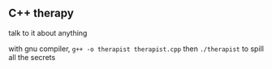 ## C++ therapy

talk to it about anything

with gnu compiler, `g++ -o therapist therapist.cpp` then `./therapist` to spill all the secrets
